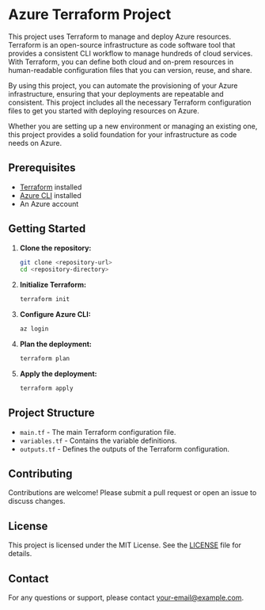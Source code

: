 # Azure Terraform Project

This project uses Terraform to manage and deploy Azure resources. Terraform is an open-source infrastructure as code software tool that provides a consistent CLI workflow to manage hundreds of cloud services. With Terraform, you can define both cloud and on-prem resources in human-readable configuration files that you can version, reuse, and share.

By using this project, you can automate the provisioning of your Azure infrastructure, ensuring that your deployments are repeatable and consistent. This project includes all the necessary Terraform configuration files to get you started with deploying resources on Azure.

Whether you are setting up a new environment or managing an existing one, this project provides a solid foundation for your infrastructure as code needs on Azure.

## Prerequisites

- [Terraform](https://www.terraform.io/downloads.html) installed
- [Azure CLI](https://docs.microsoft.com/en-us/cli/azure/install-azure-cli) installed
- An Azure account

## Getting Started

1. **Clone the repository:**
    ```sh
    git clone <repository-url>
    cd <repository-directory>
    ```

2. **Initialize Terraform:**
    ```sh
    terraform init
    ```

3. **Configure Azure CLI:**
    ```sh
    az login
    ```

4. **Plan the deployment:**
    ```sh
    terraform plan
    ```

5. **Apply the deployment:**
    ```sh
    terraform apply
    ```

## Project Structure

- `main.tf` - The main Terraform configuration file.
- `variables.tf` - Contains the variable definitions.
- `outputs.tf` - Defines the outputs of the Terraform configuration.

## Contributing

Contributions are welcome! Please submit a pull request or open an issue to discuss changes.

## License

This project is licensed under the MIT License. See the [LICENSE](LICENSE) file for details.

## Contact

For any questions or support, please contact [your-email@example.com](mailto:your-email@example.com).

